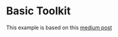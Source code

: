 # Basic Toolkit

This example is based on this [medium post](https://medium.com/react-courses/the-mern-stack-login-system-with-mongodb-express-react-w-redux-toolkit-middleware-c274269b64cf)
